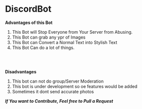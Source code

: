 # DiscordBot

<b>Advantages of this Bot</b>
<ol>
  <li>This Bot will Stop Everyone from Your Server from Abusing.</li>
  <li>This Bot can grab any ypr of Images</li>
  <li>This Bot can Convert a Normal Text into Stylish Text</li>
  <li>This Bot Can do a lot of things.</li>
</ol>

<br>
<br>

<b>Disadvantages</b>
<br>
<ol>
  <li>This bot can not do group/Server Moderation</li>
  <li>This bot is under development so oe features would be added</li>
  <li>Sometimes it dont send accurate photos</li>
</ol>

<i><b>If You want to Contribute, Feel free to Pull a Request</i></b>
